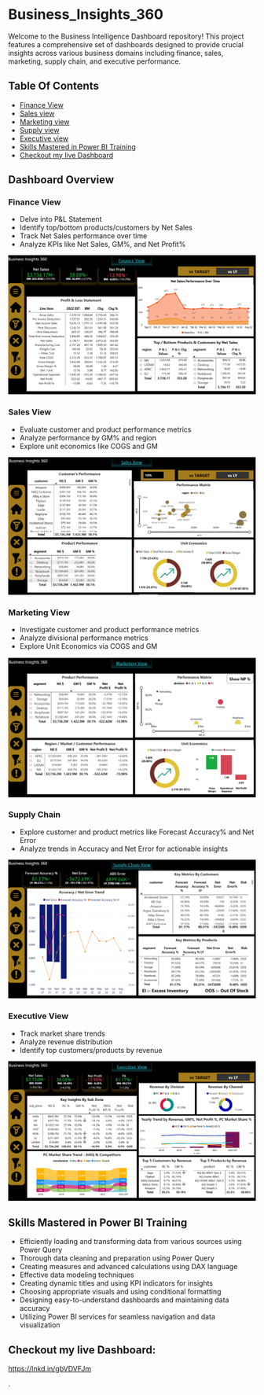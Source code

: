 # Business_Insights_360
Welcome to the Business Intelligence Dashboard repository! This project features a comprehensive set of dashboards designed to provide crucial insights across various business domains including finance, sales, marketing, supply chain, and executive performance.

## Table Of Contents
- [Finance View](#Finance-view)
- [Sales view](#Sales-view)
- [Marketing view](#Marketing-view)
- [Supply view](#Supply-view)
- [Executive view](#Executive-view)
- [Skills Mastered in Power BI Training](#Skills-Mastered-in-Power-BI-Training)
- [Checkout my live Dashboard](#Checkout-my-live-Dashboard)

## Dashboard Overview
### Finance View
- Delve into P&L Statement
- Identify top/bottom products/customers by Net Sales
- Track Net Sales performance over time          
- Analyze KPIs like Net Sales, GM%, and Net Profit%

![image alt](https://github.com/renuka251902/Business_Insights_360/blob/18e81417b2236b0a82d905c201f3ddf46f989acc/Screenshot%202025-03-01%20114135.png)

### Sales View
- Evaluate customer and product performance metrics
- Analyze performance by GM% and region
- Explore unit economics like COGS and GM

![image alt](https://github.com/renuka251902/Business_Insights_360/blob/f184e2f14b573dc7cbb29a3530b980aae686b3de/Screenshot%202025-03-01%20114153.png)

### Marketing View
- Investigate customer and product performance metrics
- Analyze divisional performance metrics
- Explore Unit Economics via COGS and GM

![image alt](https://github.com/renuka251902/Business_Insights_360/blob/aa226d785a1ef050ba9128d91af99aa3c548570d/Screenshot%202025-03-01%20145639.png)

### Supply Chain
- Explore customer and product metrics like Forecast Accuracy% and Net Error
- Analyze trends in Accuracy and Net Error for actionable insights

![image alt](https://github.com/renuka251902/Business_Insights_360/blob/8e551b10cb95fd8a3a6b63c73e7cbf6607954819/Screenshot%202025-03-01%20114306.png)

### Executive View
- Track market share trends
- Analyze revenue distribution
- Identify top customers/products by revenue

![image alt](https://github.com/renuka251902/Business_Insights_360/blob/331053e6eaefa3195471f673aa85d0387a696f93/Screenshot%202025-03-01%20114320.png)

## Skills Mastered in Power BI Training
- Efficiently loading and transforming data from various sources using Power Query
- Thorough data cleaning and preparation using Power Query
- Creating measures and advanced calculations using DAX language
- Effective data modeling techniques
- Creating dynamic titles and using KPI indicators for insights
- Choosing appropriate visuals and using conditional formatting
- Designing easy-to-understand dashboards and maintaining data accuracy
- Utilizing Power BI services for seamless navigation and data visualization

## Checkout my live Dashboard:
   https://lnkd.in/gbVDVFJm



.
